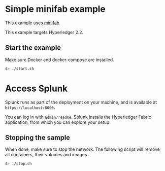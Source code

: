# Simple minifab example

This example uses [minifab](https://github.com/litong01/minifabric).

This example targets Hyperledger 2.2.

## Start the example

Make sure Docker and docker-compose are installed.

```bash
$> ./start.sh
```

# Access Splunk

Splunk runs as part of the deployment on your machine, and is available at `https://localhost:8000`.

You can log in with `admin/readme`. Splunk installs the Hyperledger Fabric application, from which you can explore your setup.

## Stopping the sample

When done, make sure to stop the network. The following script will remove all containers, their volumes and images.

```bash
$> ./stop.sh
```
